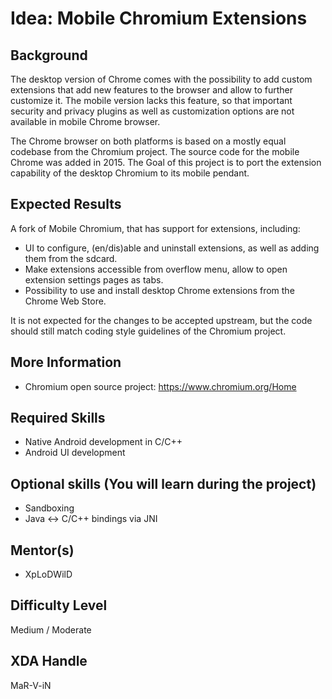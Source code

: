 # Idea: Mobile Chromium Extensions

## Background

The desktop version of Chrome comes with the possibility to add custom extensions that add new features to the 
browser and allow to further customize it. The mobile version lacks this feature, so that important security and
privacy plugins as well as customization options are not available in mobile Chrome browser.

The Chrome browser on both platforms is based on a mostly equal codebase from the Chromium project. The source code
for the mobile Chrome was added in 2015. The Goal of this project is to port the extension capability of the 
desktop Chromium to its mobile pendant.

## Expected Results

A fork of Mobile Chromium, that has support for extensions, including:

- UI to configure, (en/dis)able and uninstall extensions, as well as adding them from the sdcard.
- Make extensions accessible from overflow menu, allow to open extension settings pages as tabs.
- Possibility to use and install desktop Chrome extensions from the Chrome Web Store.

It is not expected for the changes to be accepted upstream, but the code should still match coding style guidelines
of the Chromium project.

## More Information

- Chromium open source project: https://www.chromium.org/Home

## Required Skills

- Native Android development in C/C++
- Android UI development

## Optional skills (You will learn during the project)

- Sandboxing
- Java <-> C/C++ bindings via JNI

## Mentor(s)

- XpLoDWilD

## Difficulty Level

Medium / Moderate

## XDA Handle

MaR-V-iN
